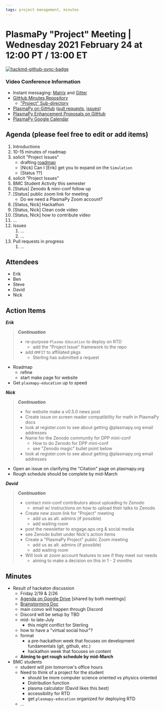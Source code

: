 ```yaml
---
tags: project management, minutes
---
```


# PlasmaPy "Project" Meeting | Wednesday 2021 February 24 at 12:00 PT / 13:00 ET

[![hackmd-github-sync-badge](https://hackmd.io/GsJ41D1nRn-a5sgdIrVWpQ/badge)](https://hackmd.io/GsJ41D1nRn-a5sgdIrVWpQ)


### Video Conference Information
* Instant messaging: [Matrix](https://element.im/app/#/room/#plasmapy:openastronomy.org) and [Gitter](https://gitter.im/PlasmaPy/Lobby)
* [GitHub Minutes Repository](https://github.com/PlasmaPy/plasmapy-project/tree/master/minutes)
    * ["Project" Sub-directory](https://github.com/PlasmaPy/plasmapy-project/tree/master/minutes/_project)
* [PlasmaPy on GitHub](https://github.com/PlasmaPy/plasmapy) ([pull requests](https://github.com/PlasmaPy/plasmapy/pulls), [issues](https://github.com/PlasmaPy/plasmapy/issues))
* [PlasmaPy Enhancement Proposals on GitHub](https://github.com/PlasmaPy/PlasmaPy-PLEPs)
* [PlasmaPy Google Calendar](https://calendar.google.com/calendar?cid=bzVsb3ZkcW0zaWxsam00ZTlrMDd2cmw5bWdAZ3JvdXAuY2FsZW5kYXIuZ29vZ2xlLmNvbQ)

## Agenda (please feel free to edit or add items)

1. Introductions
2. 10-15 minutes of roadmap
3. solicit "Project Issues"
    * drafting [roadmap](https://hackmd.io/@plasmapy/ry0mmnj6v)
    * [Nick] Can I [Erik] get you to expand on the `Simulation`
    * [Status ??]
4. solicit "Project Issues"
5. BMC Student Activity this semester
6. [Status] Zenodo & mini-conf follow up
7. [Status] public zoom link for meeting
    * Do we need a PlasmaPy Zoom account?
8. [Status, Nick] Hackathon
9. [Status, Nick] Clean code video
10. [Status, Nick] how to contribute video
11. ...
12. Issues
    1. ...
    2. ...
13. Pull requests in progress 
    1. ...
    
## Attendees

* Erik
* Ben
* Steve
* David
* Nick

## Action Items

***Erik***
> ***Continuation***
> * re-purpose `Plasma-Education` to deploy on RTD
>     * add the "Project Issue" framework to the repo
> * add `OMFIT` to affiliated pkgs
>     * Sterling has submitted a request
* Roadmap
    * refine
    * start make page for website
* Get `plasmapy-education` up to speed

***Nick***
> ***Continuation***
> * for website make a v0.5.0 news post
> * Create issue on screen reader compatibility for math in PlasmaPy docs
> * look at register.com to see about getting @plasmapy.org email addresses
> * Name for the Zenodo community for DPP mini-conf
>    * How to do Zenodo for DPP mini-conf
>    * see "Zenodo magic" bullet point below
> * look at register.com to see about getting @plasmapy.org email addresses
* Open an issue on clarifying the "Citation" page on plasmapy.org
* Rough schedule should be complete by mid-March

***David***
> ***Continuation***
> * contact mini-conf contributors about uploading to Zenodo
>     * email w/ instructions on how to upload their talks to Zenodo
> * Create new zoom link for "Project" meeting
>     * add us as alt. admins (if possible)
>     * add waiting room
> * post the newsletter to engage.aps.org & social media
> * see Zenodo bullet under Nick's action items
> * Create a "PlasmaPy Project" public Zoom meeting
>     * add us as alt. admins (if possible)
>     * add waiting room
> * Will look at zoom account features to see if they meet our needs
>     * aiming to make a decision on this in 1 - 2 months

## Minutes

* Result of hackaton discussion
    * Friday 2/19 & 2/26
    * [Agenda on Google Drive](https://docs.google.com/document/d/1hvyTB4McoUhLB49_oWT5Acr1CpcAZ41Zg7HeVQKH4ZM/edit?usp=sharing) [shared by both meetings]
    * [Brainstorming Doc](https://docs.google.com/document/d/1WdSSupRpH8ufYmCkpmxkIZuVlq3tSq15xFtk_nynxlQ/edit?usp=sharing)
    * main convo will happen through Discord
    * Discord will be setup by TBD
    * mid- to late-July
        * this might conflict for Sterling
    * how to have a "virtual social hour"?
    * format
        * a pre-hackathon week that focuses on development fundamentals (git, github, etc.)
        * hackathon week that focuses on content
    * **Aiming to get rough schedule by mid-March**
* BMC students
    * student will join tomorrow's office hours
    * Need to think of a project for the student
        * should be more computer science oriented vs physics oriented
        * Distribution function
        * plasma calculator (David likes this best)
        * accessibility for RTD
        * get `plasmapy-education` organized for deploying RTD
    * ...